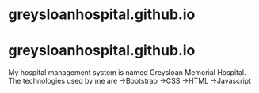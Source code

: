 
# greysloanhospital.github.io
# greysloanhospital.github.io
My hospital management system is named Greysloan Memorial Hospital.
The technologies used by me are
->Bootstrap
->CSS
->HTML
->Javascript
